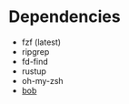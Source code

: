 # Dependencies
- fzf (latest)
- ripgrep
- fd-find
- rustup
- oh-my-zsh
- [bob](https://github.com/MordechaiHadad/bob)
